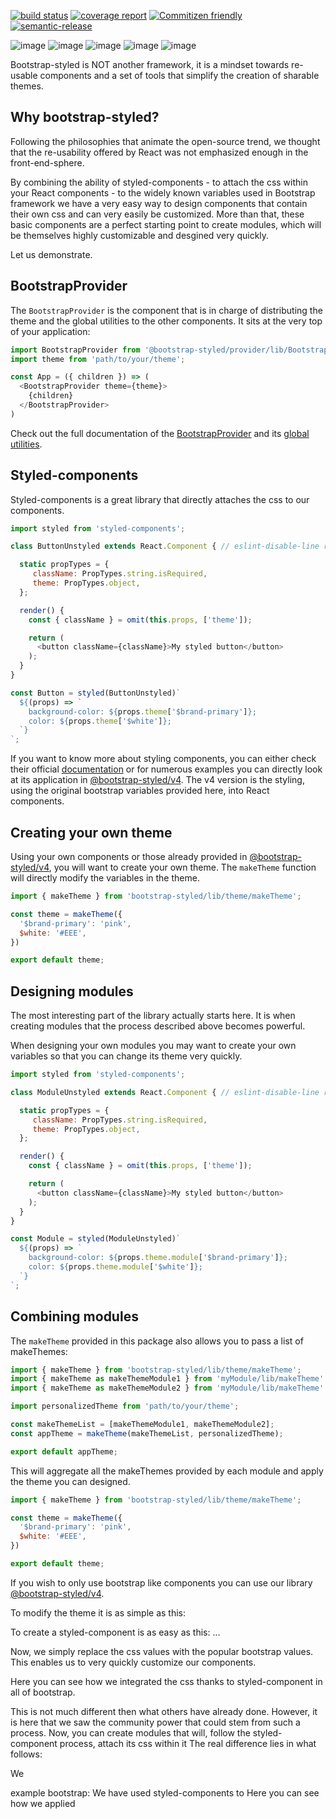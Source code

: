 [![build status]($CI_PROJECT_URL/badges/v$PACKAGE_VERSION/build.svg)]($CI_PROJECT_URL/commits/v$PACKAGE_VERSION)
[![coverage report]($CI_PROJECT_URL/badges/v$PACKAGE_VERSION/coverage.svg)]($CI_PROJECT_URL/commits/v$PACKAGE_VERSION)
[![Commitizen friendly](https://img.shields.io/badge/commitizen-friendly-brightgreen.svg)](http://commitizen.github.io/cz-cli/)
[![semantic-release](https://img.shields.io/badge/%20%20%F0%9F%93%A6%F0%9F%9A%80-semantic--release-e10079.svg)](https://github.com/semantic-release/semantic-release)

![image](https://img.shields.io/badge/version-$PACKAGE_VERSION-green.svg)
![image](https://img.shields.io/badge/node-$NODE_VERSION-brightgreen.svg)
![image](https://img.shields.io/badge/npm-$NPM_VERSION-red.svg)
![image](https://img.shields.io/badge/PRs-welcome-brightgreen.svg)
![image]($IMG_SHIELD_PUBLISHING)


Bootstrap-styled is NOT another framework, it is a mindset towards re-usable components and a set of tools that simplify the creation of sharable themes. 

## Why bootstrap-styled?

Following the philosophies that animate the open-source trend, we thought that the re-usability offered by React was not emphasized enough in the
 front-end-sphere.

By combining the ability of styled-components - to attach the css within your React components - to the widely known variables used in 
 Bootstrap framework we have a very easy way to design components that contain their own css and can very easily be customized.
  More than that, these basic components are a perfect starting point to create modules, which will be themselves highly customizable 
  and desgined very quickly.

Let us demonstrate.

## BootstrapProvider

The `BootstrapProvider` is the component that is in charge of distributing the theme and the global utilities to the other components. It sits at the very top of your application:

```js
import BootstrapProvider from '@bootstrap-styled/provider/lib/BootstrapProvider';
import theme from 'path/to/your/theme';

const App = ({ children }) => (
  <BootstrapProvider theme={theme}>
    {children}
  </BootstrapProvider>
)
```

Check out the full documentation of the [BootstrapProvider](https://module.kopaxgroup.com/bootstrap-styled/provider) and its [global utilities](https://module.kopaxgroup.com/bootstrap-styled/css-utils).

## Styled-components

Styled-components is a great library that directly attaches the css to our components.

```js
import styled from 'styled-components';

class ButtonUnstyled extends React.Component { // eslint-disable-line react/prefer-stateless-function

  static propTypes = {
     className: PropTypes.string.isRequired,
     theme: PropTypes.object,
  };

  render() {
    const { className } = omit(this.props, ['theme']);

    return (
      <button className={className}>My styled button</button>
    );
  }
}

const Button = styled(ButtonUnstyled)`
  ${(props) => `
    background-color: ${props.theme['$brand-primary']};
    color: ${props.theme['$white']}; 
  `}
`;
```

If you want to know more about styling components, you can either check their official [documentation](https://www.styled-components.com/) or for numerous examples you can directly look at its application in [@bootstrap-styled/v4](https://module.kopaxgroup.com/bootstrap-styled/v4). The v4 version is the styling, using the original bootstrap variables provided here, into React components.


## Creating your own theme

Using your own components or those already provided in [@bootstrap-styled/v4](https://module.kopaxgroup.com/bootstrap-styled/v4), you will want to create your own theme. The `makeTheme` function will directly modify the variables in the theme.


```js
import { makeTheme } from 'bootstrap-styled/lib/theme/makeTheme';

const theme = makeTheme({ 
  '$brand-primary': 'pink',
  $white: '#EEE',
})

export default theme;
```


## Designing modules

The most interesting part of the library actually starts here. It is when creating modules that the process described above becomes powerful.

When designing your own modules you may want to create your own variables so that you can change its theme very quickly.

```js
import styled from 'styled-components';

class ModuleUnstyled extends React.Component { // eslint-disable-line react/prefer-stateless-function

  static propTypes = {
     className: PropTypes.string.isRequired,
     theme: PropTypes.object,
  };

  render() {
    const { className } = omit(this.props, ['theme']);

    return (
      <button className={className}>My styled button</button>
    );
  }
}

const Module = styled(ModuleUnstyled)`
  ${(props) => `
    background-color: ${props.theme.module['$brand-primary']};
    color: ${props.theme.module['$white']}; 
  `}
`;
```


## Combining modules


The `makeTheme` provided in this package also allows you to pass a list of makeThemes:


```js
import { makeTheme } from 'bootstrap-styled/lib/theme/makeTheme';
import { makeTheme as makeThemeModule1 } from 'myModule/lib/makeTheme'
import { makeTheme as makeThemeModule2 } from 'myModule/lib/makeTheme'

import personalizedTheme from 'path/to/your/theme';

const makeThemeList = [makeThemeModule1, makeThemeModule2];
const appTheme = makeTheme(makeThemeList, personalizedTheme);

export default appTheme;
```

This will aggregate all the makeThemes provided by each module and apply the theme you can designed.


```js
import { makeTheme } from 'bootstrap-styled/lib/theme/makeTheme';

const theme = makeTheme({ 
  '$brand-primary': 'pink',
  $white: '#EEE',
})

export default theme;
```


If you wish to only use bootstrap like components you can use our library [@bootstrap-styled/v4](https://module.kopaxgroup.com/bootstrap-styled/v4).

To modify the theme it is as simple as this:



To create a styled-component is as easy as this: ...

Now, we simply replace the css values with the popular bootstrap values. This enables us to very quickly customize our components.

Here you can see how we integrated the css thanks to styled-component in all of bootstrap.

This is not much different then what others have already done. However, it is here that we saw the community power that could stem from such a process. Now, you can create modules that will, follow the styled-component process, attach its css within it The real difference lies in what follows:

We 


example bootstrap:
We have used styled-components to Here you can see how we applied 

